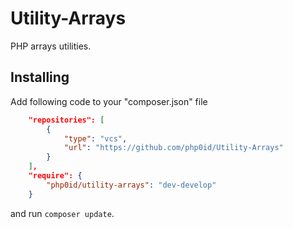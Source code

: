# Utility-Arrays
PHP arrays utilities.

Installing
---
Add following code to your "composer.json" file
```json
    "repositories": [
        {
            "type": "vcs",
            "url": "https://github.com/php0id/Utility-Arrays"
        }
    ],
    "require": {
        "php0id/utility-arrays": "dev-develop"
    }
```
and run `composer update`.